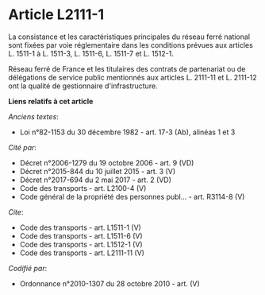 # Article L2111-1

La consistance et les caractéristiques principales du réseau ferré national sont fixées par voie réglementaire dans les
conditions prévues aux articles L. 1511-1 à L. 1511-3, L. 1511-6, L. 1511-7 et L. 1512-1. 

Réseau ferré de France et les titulaires des contrats de partenariat ou de délégations de service public mentionnés aux
articles L. 2111-11 et L. 2111-12 ont la qualité de gestionnaire d'infrastructure.

**Liens relatifs à cet article**

_Anciens textes_:

  - Loi n°82-1153 du 30 décembre 1982 - art. 17-3 (Ab), alinéas 1 et 3

_Cité par_:

  - Décret n°2006-1279 du 19 octobre 2006 - art. 9 (VD)
  - Décret n°2015-844 du 10 juillet 2015 - art. 3 (V)
  - Décret n°2017-694 du 2 mai 2017 - art. 2 (VD)
  - Code des transports - art. L2100-4 (V)
  - Code général de la propriété des personnes publ... - art. R3114-8 (V)

_Cite_:

  - Code des transports - art. L1511-1 (V)
  - Code des transports - art. L1511-6 (V)
  - Code des transports - art. L1512-1 (V)
  - Code des transports - art. L2111-11 (V)

_Codifié par_:

  - Ordonnance n°2010-1307 du 28 octobre 2010 - art. (V)

